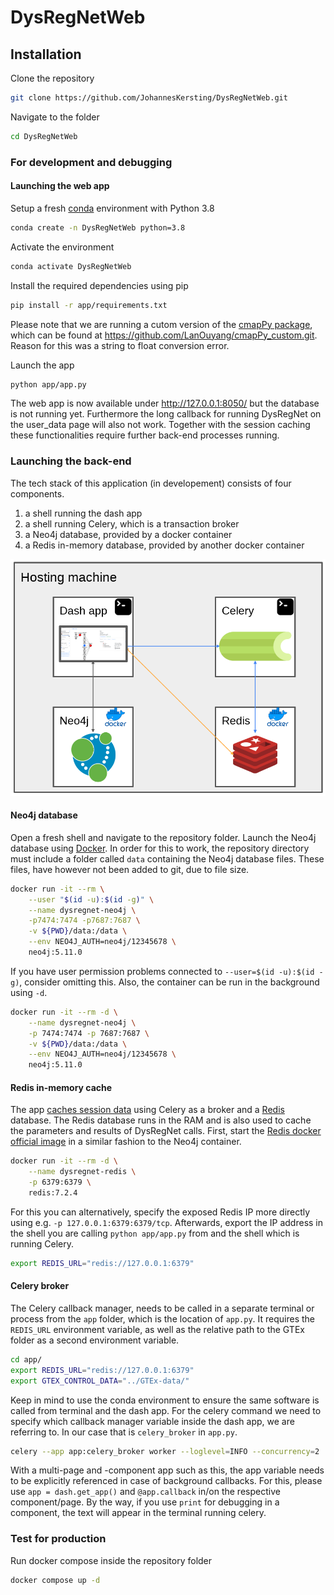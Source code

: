 # DysRegNetWeb

## Installation
Clone the repository
``` bash
git clone https://github.com/JohannesKersting/DysRegNetWeb.git
```

Navigate to the folder
``` bash
cd DysRegNetWeb
```

### For development and debugging

#### Launching the web app
Setup a fresh [conda](https://conda.io/projects/conda/en/latest/user-guide/install/index.html) environment with Python 3.8
``` bash
conda create -n DysRegNetWeb python=3.8
```

Activate the environment
``` bash
conda activate DysRegNetWeb
```

Install the required dependencies using pip
``` bash
pip install -r app/requirements.txt
```
Please note that we are running a cutom version of the [cmapPy package](https://pypi.org/project/cmapPy/), which can be found at https://github.com/LanOuyang/cmapPy_custom.git. Reason for this was a string to float conversion error.

Launch the app
``` bash
python app/app.py
```

The web app is now available under http://127.0.0.1:8050/ but the database is not running yet.
Furthermore the long callback for running DysRegNet on the user_data page will also not work.
Together with the session caching these functionalities require further back-end processes running.

### Launching the back-end
The tech stack of this application (in developement) consists of four components.
1. a shell running the dash app
2. a shell running Celery, which is a transaction broker
3. a Neo4j database, provided by a docker container
4. a Redis in-memory database, provided by another docker container

![DysRegNetWeb tech stack](techstack.png)

#### Neo4j database
Open a fresh shell and navigate to the repository folder. 
Launch the Neo4j database using [Docker](https://docs.docker.com/engine/install/ubuntu/).
In order for this to work, the repository directory must include a folder called `data` containing the Neo4j database files.
These files, have however not been added to git, due to file size.
``` bash
docker run -it --rm \
    --user "$(id -u):$(id -g)" \
    --name dysregnet-neo4j \
    -p7474:7474 -p7687:7687 \
    -v ${PWD}/data:/data \
    --env NEO4J_AUTH=neo4j/12345678 \
    neo4j:5.11.0
```
If you have user permission problems connected to `--user=$(id -u):$(id -g)`, consider omitting this.
Also, the container can be run in the background using `-d`.
``` bash
docker run -it --rm -d \
    --name dysregnet-neo4j \
    -p 7474:7474 -p 7687:7687 \
    -v ${PWD}/data:/data \
    --env NEO4J_AUTH=neo4j/12345678 \
    neo4j:5.11.0
```

#### Redis in-memory cache
The app [caches session data](https://dash.plotly.com/background-callback-caching) using Celery as a broker and a [Redis](https://redis.io/docs/) database.
The Redis database runs in the RAM and is also used to cache the parameters and results of DysRegNet calls.
First, start the [Redis docker official image](https://www.docker.com/blog/how-to-use-the-redis-docker-official-image/) in a similar fashion to the Neo4j container.
``` bash
docker run -it --rm -d \
    --name dysregnet-redis \
    -p 6379:6379 \
    redis:7.2.4
```
For this you can alternatively, specify the exposed Redis IP more directly using e.g. `-p 127.0.0.1:6379:6379/tcp`.
Afterwards, export the IP address in the shell you are calling `python app/app.py` from and the shell which is running Celery.
``` bash
export REDIS_URL="redis://127.0.0.1:6379"
```

#### Celery broker
The Celery callback manager, needs to be called in a separate terminal or process from the `app` folder, which is the location of `app.py`.
It requires the `REDIS_URL` environment variable, as well as the relative path to the GTEx folder as a second environment variable.
``` bash
cd app/
export REDIS_URL="redis://127.0.0.1:6379"
export GTEX_CONTROL_DATA="../GTEx-data/"
```
Keep in mind to use the conda environment to ensure the same software is called from terminal and the dash app.
For the celery command we need to specify which callback manager variable inside the dash app, we are referring to.
In our case that is `celery_broker` in `app.py`.
``` bash
celery --app app:celery_broker worker --loglevel=INFO --concurrency=2
```
With a multi-page and -component app such as this, the app variable needs to be explicitly referenced in case of background callbacks.
For this, please use `app = dash.get_app()` and `@app.callback` in/on the  respective component/page.
By the way, if you use `print` for debugging in a component, the text will appear in the terminal running celery.

### Test for production
Run docker compose inside the repository folder
``` bash
docker compose up -d
```

